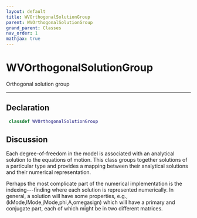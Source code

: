 ```yaml
---
layout: default
title: WVOrthogonalSolutionGroup
parent: WVOrthogonalSolutionGroup
grand_parent: Classes
nav_order: 1
mathjax: true
---
```


#  WVOrthogonalSolutionGroup

Orthogonal solution group


---

## Declaration
```matlab
 classdef WVOrthogonalSolutionGroup
```
## Discussion

  Each degree-of-freedom in the model is associated with an analytical
  solution to the equations of motion. This class groups together
  solutions of a particular type and provides a mapping between their
  analytical solutions and their numerical representation.
 
  Perhaps the most complicate part of the numerical implementation is
  the indexing---finding where each solution is represented
  numerically. In general, a solution will have some properties, e.g.,
    (kMode,lMode,jMode,phi,A,omegasign) 
  which will have a primary and conjugate part, each of which might be
  in two different matrices.
 
  
